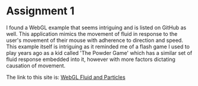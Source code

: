 # Assignment 1

I found a WebGL example that seems intriguing and is listed on GitHub as well. This application mimics the
movement of fluid in response to the user's movement of their mouse with adherence to direction and speed.
This example itself is intriguing as it reminded me of a flash game I used to play years ago as a kid
called 'The Powder Game' which has a similar set of fluid response embedded into it, however with more
factors dictating causation of movement.

The link to this site is: [WebGL Fluid and Particles](https://haxiomic.github.io/projects/webgl-fluid-and-particles/)
